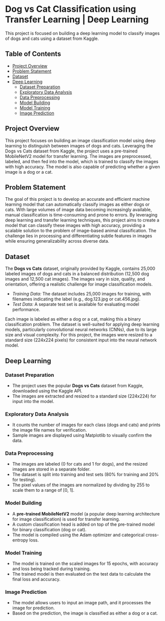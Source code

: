 # Dog vs Cat Classification using Transfer Learning | Deep Learning
This project is focused on building a deep learning model to classify images of dogs and cats using a dataset from Kaggle.

## Table of Contents
- [Project Overview](#project-overview)
- [Problem Statement](#problem-statement)
- [Dataset](#dataset)
- [Deep Learning](#deep-learning)
    - [Dataset Preparation](#dataset-preparation)
    - [Exploratory Data Analysis](#exploratory-data-analysis)
    - [Data Preprocessing](#data-preprocessing)
    - [Model Building](#model-building)
    - [Model Training](#model-training)
    - [Image Prediction](#image-prediction)

## Project Overview
This project focuses on building an image classification model using deep learning to distinguish between images of dogs and cats. Leveraging the Dogs vs Cats dataset from Kaggle, the project uses a pre-trained MobileNetV2 model for transfer learning. The images are preprocessed, labeled, and then fed into the model, which is trained to classify the images with high accuracy. The model is also capable of predicting whether a given image is a dog or a cat.

## Problem Statement
The goal of this project is to develop an accurate and efficient machine learning model that can automatically classify images as either dogs or cats. With large volumes of image data becoming increasingly available, manual classification is time-consuming and prone to errors. By leveraging deep learning and transfer learning techniques, this project aims to create a model that can classify these images with high accuracy, providing a scalable solution to the problem of image-based animal classification. The challenge lies in processing and differentiating subtle features in images while ensuring generalizability across diverse data.

## Dataset
The **Dogs vs Cats** dataset, originally provided by Kaggle, contains 25,000 labeled images of dogs and cats in a balanced distribution (12,500 dog images and 12,500 cat images). The images vary in size, quality, and orientation, offering a realistic challenge for image classification models.
- _Training Data:_ The dataset includes 25,000 images for training, with filenames indicating the label (e.g., dog.123.jpg or cat.456.jpg).
- _Test Data:_ A separate test set is available for evaluating model performance.

Each image is labeled as either a dog or a cat, making this a binary classification problem. The dataset is well-suited for applying deep learning models, particularly convolutional neural networks (CNNs), due to its large size and visual complexity. For this project, the images were resized to a standard size (224x224 pixels) for consistent input into the neural network model.

## Deep Learning
### Dataset Preparation
- The project uses the popular **Dogs vs Cats** dataset from Kaggle, downloaded using the Kaggle API.
- The images are extracted and resized to a standard size (224x224) for input into the model.

### Exploratory Data Analysis
- It counts the number of images for each class (dogs and cats) and prints the image file names for verification.
- Sample images are displayed using Matplotlib to visually confirm the data.

### Data Preprocessing
- The images are labeled (0 for cats and 1 for dogs), and the resized images are stored in a separate folder.
- The dataset is split into training and test sets (80% for training and 20% for testing).
- The pixel values of the images are normalized by dividing by 255 to scale them to a range of [0, 1].

### Model Building
- A **pre-trained MobileNetV2** model (a popular deep learning architecture for image classification) is used for transfer learning.
- A custom classification head is added on top of the pre-trained model for binary classification (dog or cat).
- The model is compiled using the Adam optimizer and categorical cross-entropy loss.

### Model Training
- The model is trained on the scaled images for 15 epochs, with accuracy and loss being tracked during training.
- The trained model is then evaluated on the test data to calculate the final loss and accuracy.

### Image Prediction
- The model allows users to input an image path, and it processes the image for prediction.
- Based on the prediction, the image is classified as either a dog or a cat.
